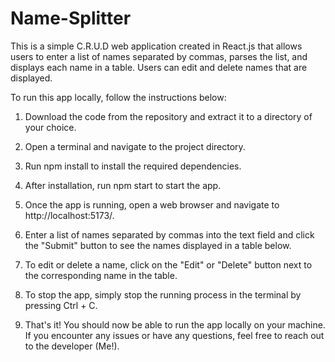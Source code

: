 # Name-Splitter
This is a simple C.R.U.D web application created in React.js that allows users to enter a list of names separated by commas, parses the list, and displays each name in a table. Users can edit and delete names that are displayed.

To run this app locally, follow the instructions below:

1. Download the code from the repository and extract it to a directory of your choice.

2. Open a terminal and navigate to the project directory.

3. Run npm install to install the required dependencies.

4. After installation, run npm start to start the app.

5. Once the app is running, open a web browser and navigate to http://localhost:5173/.

6. Enter a list of names separated by commas into the text field and click the "Submit" button to see the names displayed in a table below.

7. To edit or delete a name, click on the "Edit" or "Delete" button next to the corresponding name in the table.

8. To stop the app, simply stop the running process in the terminal by pressing Ctrl + C.

9. That's it! You should now be able to run the app locally on your machine. If you encounter any issues or have any questions, feel free to reach out to the developer (Me!).





